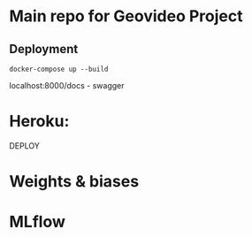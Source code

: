 # Main repo for Geovideo Project 

## Deployment

`docker-compose up --build`

localhost:8000/docs - swagger 

# Heroku:
DEPLOY

# Weights & biases
# MLflow
